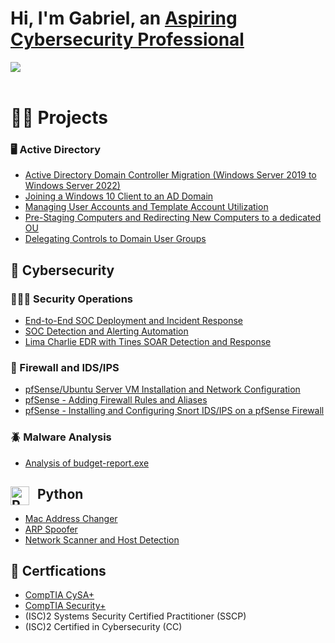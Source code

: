 <h1>Hi, I'm Gabriel, an <a href="https://www.linkedin.com/in/gutierrezig/">Aspiring Cybersecurity Professional</a></h1>

<a href="https://www.linkedin.com/in/gutierrezig/"><img src="https://img.shields.io/badge/-LinkedIn-0072b1?&style=for-the-badge&logo=linkedin&logoColor=white" /></a>
<br></br>

<h1>👨‍💻 Projects</h1>

<h3>🖥️ Active Directory</h3>

- [Active Directory Domain Controller Migration (Windows Server 2019 to Windows Server 2022)](https://github.com/ggutierrez1337/domain_controller_migration/blob/main/README.md)
- [Joining a Windows 10 Client to an AD Domain](https://github.com/ggutierrez1337/domain_join/blob/main/README.md)
- [Managing User Accounts and Template Account Utilization](https://github.com/ggutierrez1337/managing_ad_objects/blob/main/README.md)
- [Pre-Staging Computers and Redirecting New Computers to a dedicated OU](https://github.com/ggutierrez1337/new_computer_management/blob/main/README.md)
- [Delegating Controls to Domain User Groups](https://github.com/ggutierrez1337/controls_delegation/blob/main/README.md)

<h2>🔐 Cybersecurity</h2>



<h3>🕵🏽‍♂️ Security Operations</h3>

- [End-to-End SOC Deployment and Incident Response](https://github.com/ggutierrez1337/DFIR-SOC-Deployment/tree/main)
- [SOC Detection and Alerting Automation](https://github.com/ggutierrez1337/SOCAutomation/tree/main)
- [Lima Charlie EDR with Tines SOAR Detection and Response](https://github.com/ggutierrez1337/edr-soar/blob/main/README.md)


<h3>🧱 Firewall and IDS/IPS</h3>

- [pfSense/Ubuntu Server VM Installation and Network Configuration](https://github.com/ggutierrez1337/pfSense-and-Ubuntu/blob/main/README.md)
- [pfSense - Adding Firewall Rules and Aliases](https://github.com/ggutierrez1337/pfsense-rules-aliases/blob/main/README.md)
- [pfSense - Installing and Configuring Snort IDS/IPS on a pfSense Firewall](https://github.com/ggutierrez1337/pfsense-snort-IDS-IPS/blob/main/README.md)

<h3>🪲 Malware Analysis</h3>

- [Analysis of budget-report.exe](https://github.com/ggutierrez1337/budge-report.exe-Analysis)


<h2><img align="left" alt="Python" width="30px" style="padding-right:10px;" src="https://cdn.jsdelivr.net/gh/devicons/devicon/icons/python/python-plain.svg" /> Python</h2>

- [Mac Address Changer](https://github.com/ggutierrez1337/mac_address_changer)
- [ARP Spoofer](https://github.com/ggutierrez1337/arp_spoofer/blob/main/README.md)
- [Network Scanner and Host Detection](https://github.com/ggutierrez1337/network_scannner/blob/main/README.md)
    
<h2>🏅 Certfications</h2>

  - [CompTIA CySA+](https://www.credly.com/badges/3fb93a14-e69b-4604-9367-bc5259d0ae54/public_url)
  - [CompTIA Security+](https://www.credly.com/badges/c11e1aae-3e11-4f08-b837-ce69c9b7d044/public_url)
  - (ISC)2 Systems Security Certified Practitioner (SSCP)
  - (ISC)2 Certified in Cybersecurity (CC)
 



